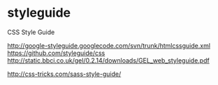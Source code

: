 styleguide
==========

CSS Style Guide


http://google-styleguide.googlecode.com/svn/trunk/htmlcssguide.xml
https://github.com/styleguide/css
http://static.bbci.co.uk/gel/0.2.14/downloads/GEL_web_styleguide.pdf


http://css-tricks.com/sass-style-guide/









